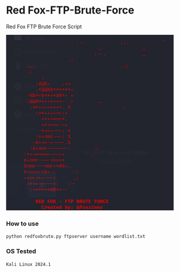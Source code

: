 # Red Fox-FTP-Brute-Force
Red Fox FTP Brute Force Script

![scr](https://github.com/foxzinnx/redfox-ftp-brute-force/blob/fef37094e5c2a37f7be69100a5bac53040cae5ba/scr.png)

### How to use

```
python redfoxbrute.py ftpserver username wordlist.txt
```
### OS Tested

```
Kali Linux 2024.1
```
